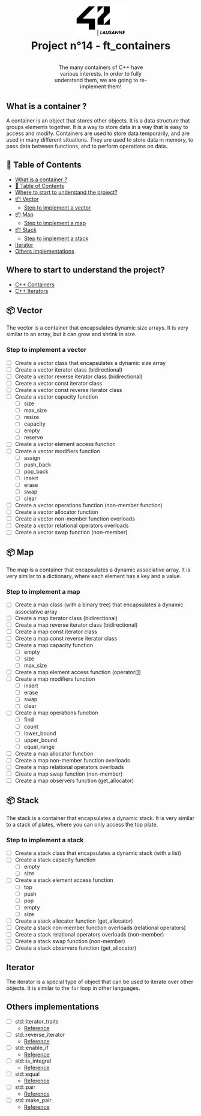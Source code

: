 <h1 align="center" style="text-align: center">
    <img alt="42Lausanne" title="42Lausanne" src="https://github.com/MarJC5/42/blob/main/42_logo.svg" width="140"> </br>
    Project n°14 - ft_containers
    <h4 align="center" style="width: 50%; margin: 2rem auto; font-weight: normal; text-align: center"> 
     The many containers of C++ have various interests. In order to fully understand them, we are going to re-implement them!
    </h4>
</h1>

## What is a container ?

A container is an object that stores other objects. It is a data structure that groups elements together. It is a way to store data in a way that is easy to access and modify. Containers are used to store data temporarily, and are used in many different situations. They are used to store data in memory, to pass data between functions, and to perform operations on data.

## 📝 Table of Contents

- [What is a container ?](#what-is-a-container-)
- [📝 Table of Contents](#-table-of-contents)
- [Where to start to understand the project?](#where-to-start-to-understand-the-project)
- [📦 Vector](#-vector)
  - [Step to implement a vector](#step-to-implement-a-vector)
- [📦 Map](#-map)
  - [Step to implement a map](#step-to-implement-a-map)
- [📦 Stack](#-stack)
  - [Step to implement a stack](#step-to-implement-a-stack)
- [Iterator](#iterator)
- [Others implementations](#others-implementations)

## Where to start to understand the project?

- [C++ Containers](https://www.cplusplus.com/reference/stl/)
- [C++ Iterators](https://www.cplusplus.com/reference/iterator/)

## 📦 Vector

The vector is a container that encapsulates dynamic size arrays. It is very similar to an array, but it can grow and shrink in size.

### Step to implement a vector

- [ ] Create a vector class that encapsulates a dynamic size array
- [ ] Create a vector iterator class (bidirectional)
- [ ] Create a vector reverse iterator class (bidirectional)
- [ ] Create a vector const iterator class 
- [ ] Create a vector const reverse iterator class 
- [ ] Create a vector capacity function
  - [ ] size
  - [ ] max_size
  - [ ] resize
  - [ ] capacity
  - [ ] empty
  - [ ] reserve
- [ ] Create a vector element access function 
- [ ] Create a vector modifiers function
  - [ ] assign
  - [ ] push_back
  - [ ] pop_back
  - [ ] insert
  - [ ] erase
  - [ ] swap
  - [ ] clear
- [ ] Create a vector operations function (non-member function)
- [ ] Create a vector allocator function
- [ ] Create a vector non-member function overloads 
- [ ] Create a vector relational operators overloads
- [ ] Create a vector swap function (non-member)

## 📦 Map

The map is a container that encapsulates a dynamic associative array. It is very similar to a dictionary, where each element has a key and a value.

### Step to implement a map

- [ ] Create a map class (with a binary tree) that encapsulates a dynamic associative array 
- [ ] Create a map iterator class (bidirectional)
- [ ] Create a map reverse iterator class (bidirectional)
- [ ] Create a map const iterator class 
- [ ] Create a map const reverse iterator class 
- [ ] Create a map capacity function 
  - [ ] empty
  - [ ] size
  - [ ] max_size
- [ ] Create a map element access function (operator[]) 
- [ ] Create a map modifiers function 
  - [ ] insert
  - [ ] erase
  - [ ] swap
  - [ ] clear
- [ ] Create a map operations function
  - [ ] find
  - [ ] count
  - [ ] lower_bound
  - [ ] upper_bound
  - [ ] equal_range
- [ ] Create a map allocator function 
- [ ] Create a map non-member function overloads 
- [ ] Create a map relational operators overloads 
- [ ] Create a map swap function (non-member) 
- [ ] Create a map observers function (get_allocator) 

## 📦 Stack

The stack is a container that encapsulates a dynamic stack. It is very similar to a stack of plates, where you can only access the top plate.

### Step to implement a stack

- [ ] Create a stack class that encapsulates a dynamic stack (with a list) 
- [ ] Create a stack capacity function 
  - [ ] empty
  - [ ] size
- [ ] Create a stack element access function 
  - [ ] top
  - [ ] push
  - [ ] pop
  - [ ] empty
  - [ ] size
- [ ] Create a stack allocator function (get_allocator)  
- [ ] Create a stack non-member function overloads (relational operators)  
- [ ] Create a stack relational operators overloads (non-member)  
- [ ] Create a stack swap function (non-member)   
- [ ] Create a stack observers function (get_allocator)  

## Iterator

The iterator is a special type of object that can be used to iterate over other objects. It is similar to the `for` loop in other languages.

## Others implementations

- [ ] std::iterator_traits
  - [Reference](https://en.cppreference.com/w/cpp/iterator/iterator_traits)
- [ ] std::reverse_iterator
  - [Reference](https://en.cppreference.com/w/cpp/iterator/reverse_iterator) 
- [ ] std::enable_if
  - [Reference](https://en.cppreference.com/w/cpp/types/enable_if) 
- [ ] std::is_integral
  - [Reference](https://en.cppreference.com/w/cpp/types/is_integral) 
- [ ] std::equal
  - [Reference](https://en.cppreference.com/w/cpp/algorithm/equal) 
- [ ] std::pair
  - [Reference](https://en.cppreference.com/w/cpp/utility/pair)
- [ ] std::make_pair
  - [Reference](https://en.cppreference.com/w/cpp/utility/make_pair)

